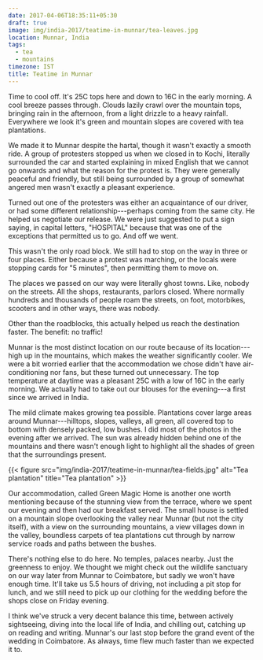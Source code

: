 ```yaml
---
date: 2017-04-06T18:35:11+05:30
draft: true
image: img/india-2017/teatime-in-munnar/tea-leaves.jpg
location: Munnar, India
tags:
  - tea
  - mountains
timezone: IST
title: Teatime in Munnar
---
```


Time to cool off. It's 25C tops here and down to 16C in the early morning. A cool breeze passes through. Clouds lazily crawl over the mountain tops, bringing rain in the afternoon, from a light drizzle to a heavy rainfall. Everywhere we look it's green and mountain slopes are covered with tea plantations.

<!--more-->

We made it to Munnar despite the hartal, though it wasn't exactly a smooth ride. A group of protesters stopped us when we closed in to Kochi, literally surrounded the car and started explaining in mixed English that we cannot go onwards and what the reason for the protest is. They were generally peaceful and friendly, but still being surrounded by a group of somewhat angered men wasn't exactly a pleasant experience.

Turned out one of the protesters was either an acquaintance of our driver, or had some different relationship---perhaps coming from the same city. He helped us negotiate our release. We were just suggested to put a sign saying, in capital letters, "HOSPITAL" because that was one of the exceptions that permitted us to go. And off we went.

This wasn't the only road block. We still had to stop on the way in three or four places. Either because a protest was marching, or the locals were stopping cards for "5 minutes", then permitting them to move on.

The places we passed on our way were literally ghost towns. Like, nobody on the streets. All the shops, restaurants, parlors closed. Where normally hundreds and thousands of people roam the streets, on foot, motorbikes, scooters and in other ways, there was nobody.

Other than the roadblocks, this actually helped us reach the destination faster. The benefit: no traffic!

Munnar is the most distinct location on our route because of its location---high up in the mountains, which makes the weather significantly cooler. We were a bit worried earlier that the accommodation we chose didn't have air-conditioning nor fans, but these turned out unnecessary. The top temperature at daytime was a pleasant 25C with a low of 16C in the early morning. We actually had to take out our blouses for the evening---a first since we arrived in India.

The mild climate makes growing tea possible. Plantations cover large areas around Munnar---hilltops, slopes, valleys, all green, all covered top to bottom with densely packed, low bushes. I did most of the photos in the evening after we arrived. The sun was already hidden behind one of the mountains and there wasn't enough light to highlight all the shades of green that the surroundings present.

{{< figure src="img/india-2017/teatime-in-munnar/tea-fields.jpg" alt="Tea plantation" title="Tea plantation" >}}

Our accommodation, called Green Magic Home is another one worth mentioning because of the stunning view from the terrace, where we spent our evening and then had our breakfast served. The small house is settled on a mountain slope overlooking the valley near Munnar (but not the city itself), with a view on the surrounding mountains, a view villages down in the valley, boundless carpets of tea plantations cut through by narrow service roads and paths between the bushes.

There's nothing else to do here. No temples, palaces nearby. Just the greenness to enjoy. We thought we might check out the wildlife sanctuary on our way later from Munnar to Coimbatore, but sadly we won't have enough time. It'll take us 5.5 hours of driving, not including a pit stop for lunch, and we still need to pick up our clothing for the wedding before the shops close on Friday evening.

I think we've struck a very decent balance this time, between actively sightseeing, diving into the local life of India, and chilling out, catching up on reading and writing. Munnar's our last stop before the grand event of the wedding in Coimbatore. As always, time flew much faster than we expected it to.
